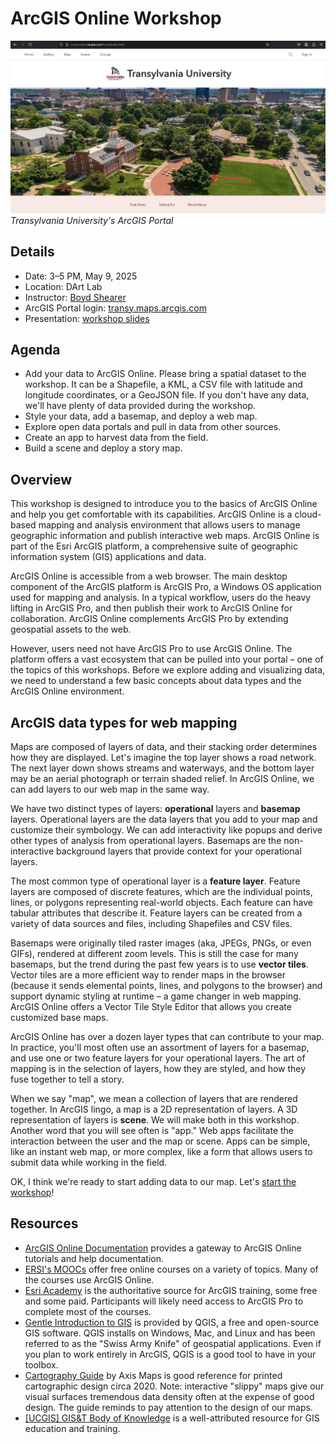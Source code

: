 # ArcGIS Online Workshop

![Transy ArcGIS Online Workshop](./images/intro.jpg)  
_Transylvania University's ArcGIS Portal_

## Details

- Date: 3–5 PM, May 9, 2025
- Location: DArt Lab
- Instructor: [Boyd Shearer](https://geography.as.uky.edu/users/blshea1)
- ArcGIS Portal login: [transy.maps.arcgis.com](https://transy.maps.arcgis.com/home/index.html)
- Presentation: [workshop slides](https://boydx.github.io/intro-agol/presentation/)

## Agenda

- Add your data to ArcGIS Online. Please bring a spatial dataset to the workshop. It can be a Shapefile, a KML, a CSV file with latitude and longitude coordinates, or a GeoJSON file. If you don't have any data, we'll have plenty of data provided during the workshop.
- Style your data, add a basemap, and deploy a web map.
- Explore open data portals and pull in data from other sources.
- Create an app to harvest data from the field.
- Build a scene and deploy a story map.

## Overview

This workshop is designed to introduce you to the basics of ArcGIS Online and help you get comfortable with its capabilities. ArcGIS Online is a cloud-based mapping and analysis environment that allows users to manage geographic information and publish interactive web maps. ArcGIS Online is part of the Esri ArcGIS platform, a comprehensive suite of geographic information system (GIS) applications and data.

ArcGIS Online is accessible from a web browser. The main desktop component of the ArcGIS platform is ArcGIS Pro, a Windows OS application used for mapping and analysis. In a typical workflow, users do the heavy lifting in ArcGIS Pro, and then publish their work to ArcGIS Online for collaboration. ArcGIS Online complements ArcGIS Pro by extending geospatial assets to the web.

However, users need not have ArcGIS Pro to use ArcGIS Online. The platform offers a vast ecosystem that can be pulled into your portal – one of the topics of this workshops. Before we explore adding and visualizing data, we need to understand a few basic concepts about data types and the ArcGIS Online environment.

## ArcGIS data types for web mapping

Maps are composed of layers of data, and their stacking order determines how they are displayed. Let's imagine the top layer shows a road network. The next layer down shows streams and waterways, and the bottom layer may be an aerial photograph or terrain shaded relief. In ArcGIS Online, we can add layers to our web map in the same way.

We have two distinct types of layers: **operational** layers and **basemap** layers. Operational layers are the data layers that you add to your map and customize their symbology. We can add interactivity like popups and derive other types of analysis from operational layers. Basemaps are the non-interactive background layers that provide context for your operational layers.

The most common type of operational layer is a **feature layer**. Feature layers are composed of discrete features, which are the individual points, lines, or polygons representing real-world objects. Each feature can have tabular attributes that describe it. Feature layers can be created from a variety of data sources and files, including Shapefiles and CSV files.

Basemaps were originally tiled raster images (aka, JPEGs, PNGs, or even GIFs), rendered at different zoom levels. This is still the case for many basemaps, but the trend during the past few years is to use **vector tiles**. Vector tiles are a more efficient way to render maps in the browser (because it sends elemental points, lines, and polygons to the browser) and support dynamic styling at runtime – a game changer in web mapping. ArcGIS Online offers a Vector Tile Style Editor that allows you create customized base maps.

ArcGIS Online has over a dozen layer types that can contribute to your map. In practice, you'll most often use an assortment of layers for a basemap, and use one or two feature layers for your operational layers. The art of mapping is in the selection of layers, how they are styled, and how they fuse together to tell a story.

When we say "map", we mean a collection of layers that are rendered together. In ArcGIS lingo, a map is a 2D representation of layers. A 3D representation of layers is **scene**. We will make both in this workshop. Another word that you will see often is "app." Web apps facilitate the interaction between the user and the map or scene. Apps can be simple, like an instant web map, or more complex, like a form that allows users to submit data while working in the field.

OK, I think we're ready to start adding data to our map. Let's [start the workshop](https://boydx.github.io/intro-agol/presentation/)!

## Resources

- [ArcGIS Online Documentation](https://www.esri.com/en-us/arcgis/products/arcgis-online/resources-new) provides a gateway to ArcGIS Online tutorials and help documentation.
- [ERSI's MOOCs](https://www.esri.com/training/mooc/) offer free online courses on a variety of topics. Many of the courses use ArcGIS Online.
- [Esri Academy](https://www.esri.com/training/) is the authoritative source for ArcGIS training, some free and some paid. Participants will likely need access to ArcGIS Pro to complete most of the courses.
- [Gentle Introduction to GIS](https://docs.qgis.org/3.40/en/docs/gentle_gis_introduction/index.html) is provided by QGIS, a free and open-source GIS software. QGIS installs on Windows, Mac, and Linux and has been referred to as the "Swiss Army Knife" of geospatial applications. Even if you plan to work entirely in ArcGIS, QGIS is a good tool to have in your toolbox.
- [Cartography Guide](https://www.axismaps.com/guide) by Axis Maps is good reference for printed cartographic design circa 2020. Note: interactive "slippy" maps give our visual surfaces tremendous data density often at the expense of good design. The guide reminds to pay attention to the design of our maps.
- [[UCGIS] GIS&T Body of Knowledge](https://gistbok-topics.ucgis.org/UCGIS) is a well-attributed resource for GIS education and training.

